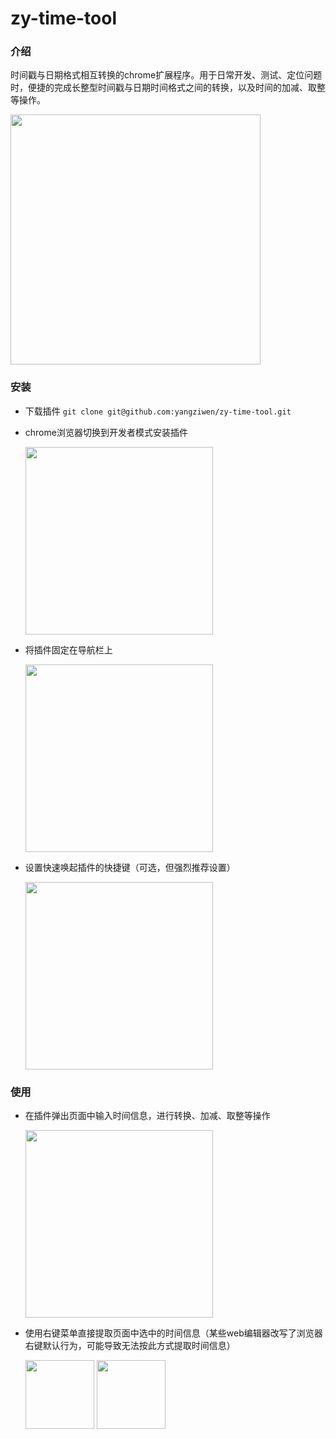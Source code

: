 # zy-time-tool
### 介绍
时间戳与日期格式相互转换的chrome扩展程序。用于日常开发、测试、定位问题时，便捷的完成长整型时间戳与日期时间格式之间的转换，以及时间的加减、取整等操作。

<img src="https://user-images.githubusercontent.com/5212414/151791760-60be751b-17c8-4fe8-b550-b2aa7429b8a6.png" style="width: 400px"/>

### 安装
* 下载插件 `git clone git@github.com:yangziwen/zy-time-tool.git`
* chrome浏览器切换到开发者模式安装插件
  
  <img src="https://user-images.githubusercontent.com/5212414/151792576-5b489389-6924-4017-bcb6-7372e5dc7444.png" style="width: 300px">
* 将插件固定在导航栏上
  
  <img src="https://user-images.githubusercontent.com/5212414/151792310-715e844d-bb28-4ddf-9d1e-f25e0ff3f294.png" style="width: 300px">
* 设置快速唤起插件的快捷键（可选，但强烈推荐设置）
  
  <img src="https://user-images.githubusercontent.com/5212414/151793357-a2e243ad-b728-4f48-a115-8dcfb0221a1a.png" style="width: 300px">


### 使用
* 在插件弹出页面中输入时间信息，进行转换、加减、取整等操作

  <img src="https://user-images.githubusercontent.com/5212414/151814653-5e035397-6504-4693-b977-d5285311c5ac.png" style="width: 300px"/>
* 使用右键菜单直接提取页面中选中的时间信息（某些web编辑器改写了浏览器右键默认行为，可能导致无法按此方式提取时间信息）

  <img src="https://user-images.githubusercontent.com/5212414/151808772-e8f60129-6ee0-4ff0-8627-35fcea1a8b9f.png" style="height: 110px"/>
  <img src="https://user-images.githubusercontent.com/5212414/151808535-7fb94b7a-91bb-4757-b57d-2ad129f962f8.png" style="height: 110px"/>
